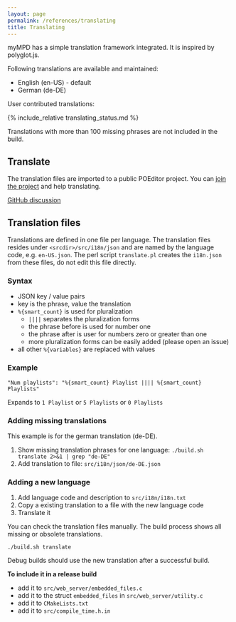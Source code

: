 ```yaml
---
layout: page
permalink: /references/translating
title: Translating
---
```


myMPD has a simple translation framework integrated. It is inspired by polyglot.js.

Following translations are available and maintained:

- English (en-US) - default
- German (de-DE)

User contributed translations:

{% include_relative translating_status.md %}

Translations with more than 100 missing phrases are not included in the build.

## Translate

The translation files are imported to a public POEditor project. You can [join the project](https://poeditor.com/join/project/Z54inZwdul) and help translating.

[GitHub discussion](https://github.com/jcorporation/myMPD/discussions/803)

## Translation files

Translations are defined in one file per language. The translation files resides under `<srcdir>/src/i18n/json` and are named by the language code, e.g. `en-US.json`.
The perl script `translate.pl` creates the `i18n.json` from these files, do not edit this file directly.

### Syntax

- JSON key / value pairs
- key is the phrase, value the translation
- `%{smart_count}` is used for pluralization
  - `` |||| `` separates the pluralization forms
  - the phrase before is used for number one
  - the phrase after is user for numbers zero or greater than one
  - more pluralization forms can be easily added (please open an issue)
- all other `%{variables}` are replaced with values

### Example

```
"Num playlists": "%{smart_count} Playlist |||| %{smart_count} Playlists"
```

Expands to `1 Playlist` or `5 Playlists` or `0 Playlists`

### Adding missing translations

This example is for the german translation (de-DE).

1. Show missing translation phrases for one language: `./build.sh translate 2>&1 | grep "de-DE"`
2. Add translation to file: `src/i18n/json/de-DE.json`

### Adding a new language

1. Add language code and description to `src/i18n/i18n.txt`
2. Copy a existing translation to a file with the new language code
3. Translate it

You can check the translation files manually. The build process shows all missing or obsolete translations.

```
./build.sh translate
```

Debug builds should use the new translation after a successful build.

**To include it in a release build**
- add it to `src/web_server/embedded_files.c`
- add it to the struct `embedded_files` in `src/web_server/utility.c`
- add it to `CMakeLists.txt`
- add it to `src/compile_time.h.in`
